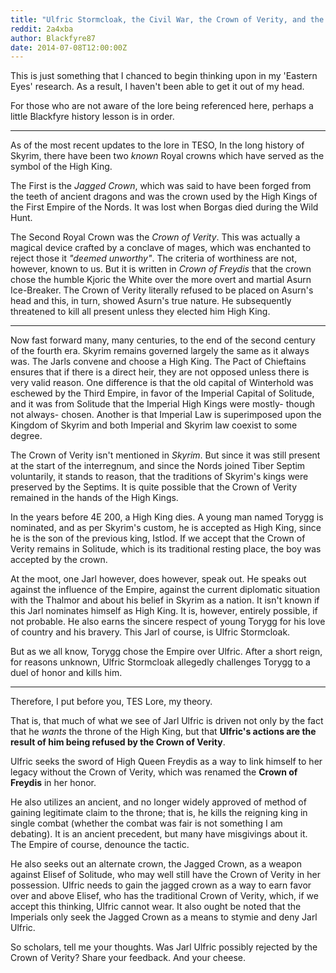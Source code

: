```yaml
---
title: "Ulfric Stormcloak, the Civil War, the Crown of Verity, and the rejection of Jarl Ulfric"
reddit: 2a4xba
author: Blackfyre87
date: 2014-07-08T12:00:00Z
---
```


This is just something that I chanced to begin thinking upon in my 'Eastern Eyes' research. As a result, I haven't been able to get it out of my head.

For those who are not aware of the lore being referenced here, perhaps a little Blackfyre history lesson is in order.

***

As of the most recent updates to the lore in TESO, In the long history of Skyrim, there have been two *known* Royal crowns which have served as the symbol of the High King.

The First is the *Jagged Crown*, which was said to have been forged from the teeth of ancient dragons and was the crown used by the High Kings of the First Empire of the Nords. It was lost when Borgas died during the Wild Hunt.

The Second Royal Crown was the *Crown of Verity*. This was actually a magical device crafted by a conclave of mages, which was enchanted to reject those it *"deemed unworthy"*. The criteria of worthiness are not, however, known to us. But it is written in *Crown of Freydis* that the crown chose the humble Kjoric the White over the more overt and martial Asurn Ice-Breaker. The Crown of Verity literally refused to be placed on Asurn's head and this, in turn, showed Asurn's true nature. He subsequently threatened to kill all present unless they elected him High King.

***

Now fast forward many, many centuries, to the end of the second century of the fourth era. Skyrim remains governed largely the same as it always was. The Jarls convene and choose a High King. The Pact of Chieftains ensures that if there is a direct heir, they are not opposed unless there is very valid reason. One difference is that the old capital of Winterhold was eschewed by the Third Empire, in favor of the Imperial Capital of Solitude, and it was from Solitude that the Imperial High Kings were mostly- though not always- chosen. Another is that Imperial Law is superimposed upon the Kingdom of Skyrim and both Imperial and Skyrim law coexist to some degree.

The Crown of Verity isn't mentioned in *Skyrim*. But since it was still present at the start of the interregnum, and since the Nords joined Tiber Septim voluntarily, it stands to reason, that the traditions of Skyrim's kings were preserved by the Septims. It is quite possible that the Crown of Verity remained in the hands of the High Kings.

In the years before 4E 200, a High King dies. A young man named Torygg is nominated, and as per Skyrim's custom, he is accepted as High King, since he is the son of the previous king, Istlod. If we accept that the Crown of Verity remains in Solitude, which is its traditional resting place, the boy was accepted by the crown.

At the moot, one Jarl however, does however, speak out. He speaks out against the influence of the Empire, against the current diplomatic situation with the Thalmor and about his belief in Skyrim as a nation. It isn't known if this Jarl nominates himself as High King. It is, however, entirely possible, if not probable. 
He also earns the sincere respect of young Torygg for his love of country and his bravery. This Jarl of course, is Ulfric Stormcloak.

But as we all know, Torygg chose the Empire over Ulfric. After a short reign, for reasons unknown, Ulfric Stormcloak allegedly challenges Torygg to a duel of honor and kills him.

***

Therefore, I put before you, TES Lore, my theory.

That is, that much of what we see of Jarl Ulfric is driven not only by the fact that he *wants* the throne of the High King, but that **Ulfric's actions are the result of him being refused by the Crown of Verity**.

Ulfric seeks the sword of High Queen Freydis as a way to link himself to her legacy without the Crown of Verity, which was renamed the **Crown of Freydis** in her honor.

He also utilizes an ancient, and no longer widely approved of method of gaining legitimate claim to the throne; that is, he kills the reigning king in single combat (whether the combat was fair is not something I am debating). It is an ancient precedent, but many have misgivings about it. The Empire of course, denounce the tactic.

He also seeks out an alternate crown, the Jagged Crown, as a weapon against Elisef of Solitude, who may well still have the Crown of Verity in her possession. Ulfric needs to gain the jagged crown as a way to earn favor over and above Elisef, who has the traditional Crown of Verity, which, if we accept this thinking, Ulfric cannot wear. It also ought be noted that the Imperials only seek the Jagged Crown as a means to stymie and deny Jarl Ulfric.

So scholars, tell me your thoughts. Was Jarl Ulfric possibly rejected by the Crown of Verity? Share your feedback. And your cheese.
